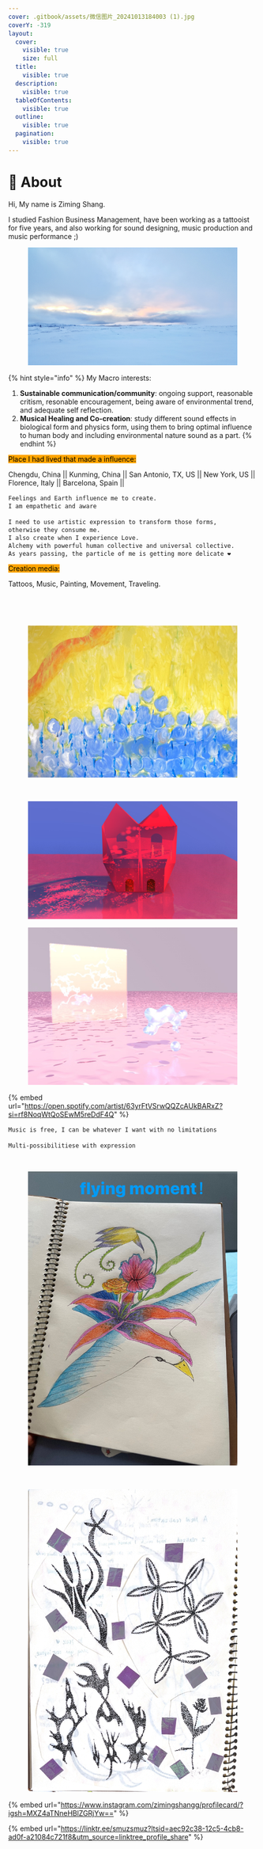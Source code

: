 ```yaml
---
cover: .gitbook/assets/微信图片_20241013184003 (1).jpg
coverY: -319
layout:
  cover:
    visible: true
    size: full
  title:
    visible: true
  description:
    visible: true
  tableOfContents:
    visible: true
  outline:
    visible: true
  pagination:
    visible: true
---
```


# 🪬 About

Hi, My name is Ziming Shang.&#x20;

I studied Fashion Business Management, have been working as a tattooist for five years, and also working for sound designing, music production and music performance ;)

<figure><img src=".gitbook/assets/微信图片_20241013183955.jpg" alt=""><figcaption></figcaption></figure>

{% hint style="info" %}
My Macro interests:

1. **Sustainable communication/community**: ongoing support, reasonable critism, resonable encouragement, being aware of environmental trend, and adequate self reflection.
2. **Musical Healing and Co-creation**: study different sound effects in biological form and physics form, using them to bring optimal influence to human body and including environmental nature sound as a part.
{% endhint %}

<mark style="background-color:orange;">Place I had lived that made a influence:</mark>

Chengdu, China || Kunming, China || San Antonio, TX, US || New York, US || Florence, Italy || Barcelona, Spain ||

```
Feelings and Earth influence me to create.
I am empathetic and aware

I need to use artistic expression to transform those forms, 
otherwise they consume me.
I also create when I experience Love.
Alchemy with powerful human collective and universal collective.
As years passing, the particle of me is getting more delicate ❤
```

<mark style="background-color:orange;">Creation media:</mark>

Tattoos, Music, Painting, Movement, Traveling.

<div><figure><img src=".gitbook/assets/微信图片_20241013184011.jpg" alt=""><figcaption></figcaption></figure> <figure><img src=".gitbook/assets/微信图片_20241013184307 (1).jpg" alt=""><figcaption></figcaption></figure></div>

<div><figure><img src=".gitbook/assets/微信图片_20241013184016.jpg" alt=""><figcaption></figcaption></figure> <figure><img src=".gitbook/assets/微信图片_20241013184020.jpg" alt=""><figcaption></figcaption></figure></div>

<div><figure><img src=".gitbook/assets/微信图片_20241013184027.jpg" alt=""><figcaption></figcaption></figure> <figure><img src=".gitbook/assets/微信图片_20241013183853.jpg" alt=""><figcaption></figcaption></figure></div>

{% embed url="https://open.spotify.com/artist/63yrFtVSrwQQZcAUkBARxZ?si=rf8NoqWtQoSEwM5reDdF4Q" %}



```
Music is free, I can be whatever I want with no limitations
 
Multi-possibilitiese with expression
```

<div><figure><img src=".gitbook/assets/微信图片_20241018185254.jpg" alt=""><figcaption></figcaption></figure> <figure><img src=".gitbook/assets/微信图片_20241222233602.jpg" alt=""><figcaption></figcaption></figure></div>

<div><figure><img src=".gitbook/assets/n.jpg" alt=""><figcaption></figcaption></figure> <figure><img src=".gitbook/assets/微信图片_20241222233619.jpg" alt=""><figcaption></figcaption></figure></div>

{% embed url="https://www.instagram.com/zimingshangg/profilecard/?igsh=MXZ4aTNneHBlZGRjYw==" %}

{% embed url="https://linktr.ee/smuzsmuz?ltsid=aec92c38-12c5-4cb8-ad0f-a21084c721f8&utm_source=linktree_profile_share" %}

